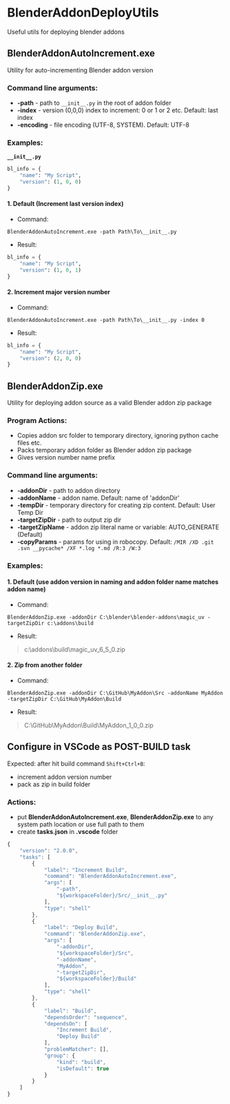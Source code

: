 # BlenderAddonDeployUtils
Useful utils for deploying blender addons

## BlenderAddonAutoIncrement.exe
Utility for auto-incrementing Blender addon version
### Command line arguments:
- **-path** - path to `__init__.py` in the root of addon folder
- **-index** - version (0,0,0) index to increment: 0 or 1 or 2 etc.  Default: last index
- **-encoding** - file encoding (UTF-8, SYSTEM). Default: UTF-8
### Examples:
**`__init__.py`**
```py
bl_info = {
    "name": "My Script",    
    "version": (1, 0, 0)
}
```
#### 1. Default (Increment last version index)
* Command:
```posh
BlenderAddonAutoIncrement.exe -path Path\To\__init__.py
```
* Result:
```py
bl_info = {
    "name": "My Script",    
    "version": (1, 0, 1)
}
```
#### 2. Increment major version number
* Command:
```posh
BlenderAddonAutoIncrement.exe -path Path\To\__init__.py -index 0
```
* Result:
```py
bl_info = {
    "name": "My Script",    
    "version": (2, 0, 0)
}
```

## BlenderAddonZip.exe
Utility for deploying addon source as a valid Blender addon zip package
### Program Actions:
* Copies addon src folder to temporary directory, ignoring python cache files etc.
* Packs temporary addon folder as Blender addon zip package
* Gives version number name prefix
### Command line arguments:
- **-addonDir** - path to addon directory
- **-addonName** - addon name. Default: name of 'addonDir'
- **-tempDir** - temporary directory for creating zip content. Default: User Temp Dir
- **-targetZipDir** - path to output zip dir
- **-targetZipName** - addon zip literal name or variable:  AUTO_GENERATE (Default)
- **-copyParams** - params for using in robocopy. Default:  `/MIR /XD .git .svn __pycache* /XF *.log *.md /R:3 /W:3`
### Examples:
#### 1. Default (use addon version in naming and addon folder name matches addon name)
* Command:
```posh
BlenderAddonZip.exe -addonDir C:\blender\blender-addons\magic_uv -targetZipDir c:\addons\build
```
* Result:
> c:\addons\build\magic_uv_6_5_0.zip
#### 2. Zip from another folder
* Command:
```posh
BlenderAddonZip.exe -addonDir C:\GitHub\MyAddon\Src -addonName MyAddon -targetZipDir C:\GitHub\MyAddon\Build
```
* Result:
> C:\GitHub\MyAddon\Build\MyAddon_1_0_0.zip

## Configure in VSCode as POST-BUILD task
Expected: after hit build command `Shift+Ctrl+B`:
- increment addon version number
- pack as zip in build folder
### Actions:
- put **BlenderAddonAutoIncrement.exe**, **BlenderAddonZip.exe** to any system path location or use full path to them
- create **tasks.json** in **.vscode** folder
```typescript
{
    "version": "2.0.0",
    "tasks": [
        {
            "label": "Increment Build",
            "command": "BlenderAddonAutoIncrement.exe",
            "args": [
                "-path",
                "${workspaceFolder}/Src/__init__.py"
            ],
            "type": "shell"
        },
        {
            "label": "Deploy Build",
            "command": "BlenderAddonZip.exe",
            "args": [
                "-addonDir",
                "${workspaceFolder}/Src",
                "-addonName",
                "MyAddon",
                "-targetZipDir",
                "${workspaceFolder}/Build"
            ],
            "type": "shell"
        },
        {
            "label": "Build",
            "dependsOrder": "sequence",
            "dependsOn": [
                "Increment Build",
                "Deploy Build"
            ],
            "problemMatcher": [],
            "group": {
                "kind": "build",
                "isDefault": true
            }
        }
    ]
}
```
